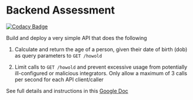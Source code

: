 # Backend Assessment

[![Codacy Badge](https://api.codacy.com/project/badge/Grade/842739cb5a7d4eda9413d58a02f44372)](https://app.codacy.com/gh/armerillo/ql-task?utm_source=github.com&utm_medium=referral&utm_content=armerillo/ql-task&utm_campaign=Badge_Grade_Settings)

Build and deploy a very simple API that does the following

1.  Calculate and return the age of a person, given their date of birth (dob) as query parameters to `GET /howold`

2.  Limit calls to `GET /howold` and prevent excessive usage from potentially ill-configured or malicious integrators. Only allow a maximum of 3 calls per second for each API client/caller

See full details and instructions in this [Google Doc](https://docs.google.com/document/d/1ma5vKz0j34gwI9WYrZddMM1ENlQddGOVFJ5qdSq2QlQ)